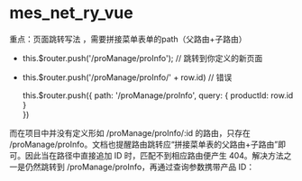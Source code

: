 # mes_net_ry_vue


重点：页面跳转写法  ，需要拼接菜单表单的path（父路由+子路由）
- this.$router.push('/proManage/proInfo'); // 跳转到你定义的新页面
-  this.$router.push('/proManage/proInfo/' + row.id)  // 错误

   this.$router.push({
   path: '/proManage/proInfo',
   query: { productId: row.id }   
   })

而在项目中并没有定义形如 /proManage/proInfo/:id 的路由，只存在 /proManage/proInfo。文档也提醒路由跳转应“拼接菜单表的父路由+子路由”即可。因此当在路径中直接追加 ID 时，匹配不到相应路由便产生 404。解决方法之一是仍然跳转到 /proManage/proInfo，再通过查询参数携带产品 ID：